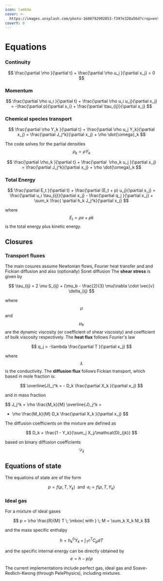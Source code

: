 ```yaml
---
icon: lambda
cover: >-
  https://images.unsplash.com/photo-1608792992053-f397e328a56d?crop=entropy&cs=srgb&fm=jpg&ixid=M3wxOTcwMjR8MHwxfHNlYXJjaHwxfHxtYXRofGVufDB8fHx8MTczMDk3OTE2OHww&ixlib=rb-4.0.3&q=85
coverY: 0
---
```


# Equations

### Continuity

$$
\frac{\partial \rho }{\partial t} + \frac{\partial \rho u_j }{\partial x_j} = 0
$$

### Momentum

$$
\frac{\partial \rho u_i }{\partial t} + \frac{\partial \rho u_i u_j}{\partial x_j} = -\frac{\partial p}{\partial x_i} + \frac{\partial \tau_{ij}}{\partial x_j}
$$

### Chemical species transport

$$
\frac{\partial \rho Y_k }{\partial t} + \frac{\partial \rho u_j Y_k}{\partial x_j} = \frac{\partial J_j^k}{\partial x_j} + \rho \dot{\omega}_k
$$

The code solves for the partial densities $$\rho_k = \rho Y_k$$

$$
\frac{\partial \rho_k }{\partial t} + \frac{\partial  \rho_k u_j }{\partial x_j} = \frac{\partial J_j^k}{\partial x_j} + \rho \dot{\omega}_k
$$

### Total Energy

$$
\frac{\partial E_t }{\partial t} + \frac{\partial (E_t + p) u_j}{\partial x_j} = \frac{\partial u_i \tau_{ij}}{\partial x_j} - \frac{\partial q_j }{\partial x_j} + \sum_k \frac{ \partial h_k J_j^k}{\partial x_j}
$$

where $$E_t = \rho e + \rho k$$ is the total energy plus kinetic energy.

## Closures

### Transport fluxes

The main cosures assume Newtonian flows, Fourier heat transfer and and Fickian diffusion and also (optionally) Soret diffusion The **shear stress** is given by

$$
\tau_{ij} = 2 \mu S_{ij} + (\mu_b - \frac{2}{3} \mu)\nabla \cdot \vec{v} \delta_{ij}
$$

where $$\mu$$ and $$\mu_b$$ are the dynamic viscosity (or coefficient of shear viscoisty) and coefficient of bulk viscosity respectively. The **heat flux** follows Fourier's law

$$
q_j = -\lambda \frac{\partial T }{\partial x_j}
$$

where $$\lambda$$ is the conductivity. The **diffusion flux** follows Fickian transport, which based in mole fraction is:

$$
\overline{J}_j^k = - D_k \frac{\partial X_k }{\partial x_j}
$$

and in mass fraction

$$
J_j^k = \rho \frac{M_k}{M} \overline{J}_j^k =
- \rho \frac{M_k}{M} D_k \frac{\partial X_k }{\partial x_j}
$$

The diffusion coefficients on the mixture are defined as

$$
D_k = \frac{1 - Y_k}{\sum_j X_j/\mathcal{D}_{jk}}
$$

based on binary diffusion coefficients $$\mathcal{D}_{ij}$$

## Equations of state

The equations of state are of the form

$$
p = f(\rho,T,Y_k) \; \mbox{ and } \; e_i = f(\rho,T,Y_k)
$$

### Ideal gas
For a mixture of ideal gases

$$
p = \rho \frac{R}{M} T   \; \mbox{ with  } \; M = \sum_k X_k M_k
$$

and the mass specific enthalpy

$$
h = h_k^0 Y_k + \int_{T^0}^T C_p dT
$$

and the specific  internal energy can be directly obtained by $$e = h - p/\rho$$



The current implementations include perfect gas, ideal gas and Soave-Redlich-Kwong (through PelePhysics), including mixtures.
